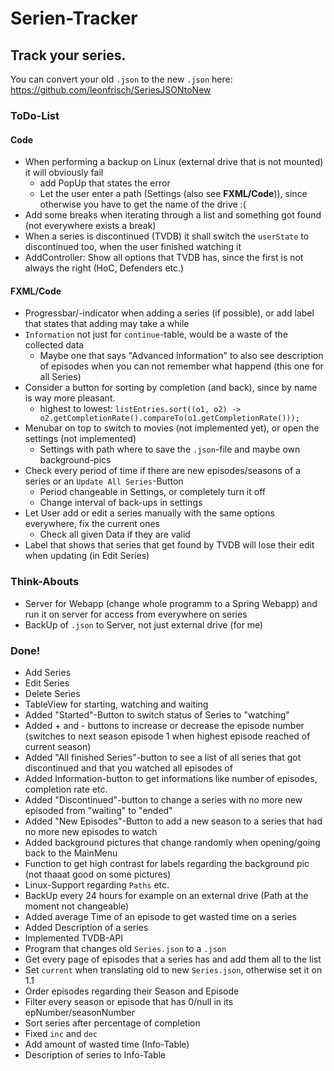 # Serien-Tracker

## Track your series.

You can convert your old `.json` to the new `.json` here: https://github.com/leonfrisch/SeriesJSONtoNew

### ToDo-List
#### Code
* When performing a backup on Linux (external drive that is not mounted) it will obviously fail
    * add PopUp that states the error
    * Let the user enter a path (Settings (also see **FXML/Code**)), since otherwise you have to get the name of the drive :(
* Add some breaks when iterating through a list and something got found (not everywhere exists a break)
* When a series is discontinued (TVDB) it shall switch the `userState` to discontinued too, when the user finished watching it
* AddController: Show all options that TVDB has, since the first is not always the right (HoC, Defenders etc.)
    
#### FXML/Code
* Progressbar/-indicator when adding a series (if possible), or add label that states that adding may take a while
* `Information` not just for `continue`-table, would be a waste of the collected data
    * Maybe one that says "Advanced Information" to also see description of episodes when you can not remember what happend (this one for all Series)
* Consider a button for sorting by completion (and back), since by name is way more pleasant.
    * highest to lowest: `listEntries.sort((o1, o2) -> o2.getCompletionRate().compareTo(o1.getCompletionRate()));`
* Menubar on top to switch to movies (not implemented yet), or open the settings (not implemented)
    * Settings with path where to save the `.json`-file and maybe own background-pics
* Check every period of time if there are new episodes/seasons of a series or an `Update All Series`-Button
    * Period changeable in Settings, or completely turn it off
    * Change interval of back-ups in settings  
* Let User add or edit a series manually with the same options everywhere, fix the current ones
    * Check all given Data if they are valid
* Label that shows that series that get found by TVDB will lose their edit when updating (in Edit Series)

### Think-Abouts
* Server for Webapp (change whole programm to a Spring Webapp) and run it on server for access from everywhere on series
* BackUp of `.json` to Server, not just external drive (for me)

### Done!
* Add Series
* Edit Series
* Delete Series
* TableView for starting, watching and waiting
* Added "Started"-Button to switch status of Series to "watching"
* Added + and - buttons to increase or decrease the episode number (switches to next season episode 1 when highest episode reached of current season)
* Added "All finished Series"-button to see a list of all series that got discontinued and that you watched all episodes of
* Added Information-button to get informations like number of episodes, completion rate etc.
* Added "Discontinued"-button to change a series with no more new episoded from "waiting" to "ended"
* Added "New Episodes"-Button to add a new season to a series that had no more new episodes to watch
* Added background pictures that change randomly when opening/going back to the MainMenu
* Function to get high contrast for labels regarding the background pic (not thaaat good on some pictures)
* Linux-Support regarding `Paths` etc.
* BackUp every 24 hours for example on an external drive (Path at the moment not changeable)
* Added average Time of an episode to get wasted time on a series
* Added Description of a series
* Implemented TVDB-API
* Program that changes old `Series.json` to a `.json`
* Get every page of episodes that a series has and add them all to the list
* Set `current` when translating old to new `Series.json`, otherwise set it on 1.1
* Order episodes regarding their Season and Episode
* Filter every season or episode that has 0/null in its epNumber/seasonNumber
* Sort series after percentage of completion
* Fixed `inc` and `dec`
* Add amount of wasted time (Info-Table)
* Description of series to Info-Table
